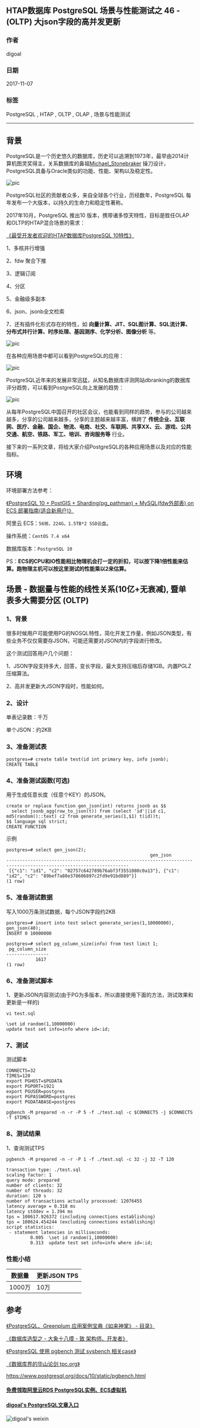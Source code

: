 ## HTAP数据库 PostgreSQL 场景与性能测试之 46 - (OLTP) 大json字段的高并发更新       
                                 
### 作者                
digoal                
                
### 日期                 
2017-11-07                
                  
### 标签                
PostgreSQL , HTAP , OLTP , OLAP , 场景与性能测试          
                            
----                            
                             
## 背景              
PostgreSQL是一个历史悠久的数据库，历史可以追溯到1973年，最早由2014计算机图灵奖得主，关系数据库的鼻祖[Michael_Stonebraker](https://en.wikipedia.org/wiki/Michael_Stonebraker) 操刀设计，PostgreSQL具备与Oracle类似的功能、性能、架构以及稳定性。        
        
![pic](20171107_02_pic_003.jpg)          
        
PostgreSQL社区的贡献者众多，来自全球各个行业，历经数年，PostgreSQL 每年发布一个大版本，以持久的生命力和稳定性著称。        
        
2017年10月，PostgreSQL 推出10 版本，携带诸多惊天特性，目标是胜任OLAP和OLTP的HTAP混合场景的需求：        
        
[《最受开发者欢迎的HTAP数据库PostgreSQL 10特性》](../201710/20171029_01.md)        
        
1、多核并行增强        
        
2、fdw 聚合下推        
        
3、逻辑订阅        
         
4、分区        
        
5、金融级多副本        
        
6、json、jsonb全文检索        
        
7、还有插件化形式存在的特性，如 **向量计算、JIT、SQL图计算、SQL流计算、分布式并行计算、时序处理、基因测序、化学分析、图像分析** 等。        
        
![pic](20171107_02_pic_001.jpg)          
        
在各种应用场景中都可以看到PostgreSQL的应用：        
        
![pic](../201706/20170601_02_pic_002.png)          
        
PostgreSQL近年来的发展非常迅猛，从知名数据库评测网站dbranking的数据库评分趋势，可以看到PostgreSQL向上发展的趋势：        
        
![pic](20171107_02_pic_002.jpg)        
        
从每年PostgreSQL中国召开的社区会议，也能看到同样的趋势，参与的公司越来越多，分享的公司越来越多，分享的主题越来越丰富，横跨了 **传统企业、互联网、医疗、金融、国企、物流、电商、社交、车联网、共享XX、云、游戏、公共交通、航空、铁路、军工、培训、咨询服务等** 行业。        
        
接下来的一系列文章，将给大家介绍PostgreSQL的各种应用场景以及对应的性能指标。        
        
## 环境        
环境部署方法参考：        
        
[《PostgreSQL 10 + PostGIS + Sharding(pg_pathman) + MySQL(fdw外部表) on ECS 部署指南(适合新用户)》](../201710/20171018_01.md)          
        
阿里云 ECS：```56核，224G，1.5TB*2 SSD云盘```。        
        
操作系统：```CentOS 7.4 x64```        
        
数据库版本：```PostgreSQL 10```        
        
PS：**ECS的CPU和IO性能相比物理机会打一定的折扣，可以按下降1倍性能来估算。跑物理主机可以按这里测试的性能乘以2来估算。**          
        
## 场景 - 数据量与性能的线性关系(10亿+无衰减), 暨单表多大需要分区 (OLTP)        
        
### 1、背景        
        
很多时候用户可能使用PG的NOSQL特性，简化开发工作量，例如JSON类型，有些业务不仅仅需要存JSON，可能还需要对JSON内的字段进行修改。    
  
这个测试回答用户几个问题：  
  
1、JSON字段支持多大，回答，变长字段，最大支持压缩后存储1GB。内置PGLZ压缩算法。  
      
2、高并发更新大JSON字段时，性能如何。  
        
### 2、设计        
        
单表记录数：千万  
  
单个JSON：约2KB  
        
### 3、准备测试表        
        
```        
postgres=# create table test(id int primary key, info jsonb);  
CREATE TABLE  
```        
        
### 4、准备测试函数(可选)       
  
用于生成任意长度（任意个KEY）的JSON。  
  
```  
create or replace function gen_json(int) returns jsonb as $$  
  select jsonb_agg(row_to_json(t)) from (select 'id'||id c1, md5(random()::text) c2 from generate_series(1,$1) t(id))t;   
$$ language sql strict;  
CREATE FUNCTION  
```  
  
示例  
  
```  
postgres=# select gen_json(2);  
                                                      gen_json                                                        
--------------------------------------------------------------------------------------------------------------------  
 [{"c1": "id1", "c2": "02757c642789b76abf3f3551080c0a13"}, {"c1": "id2", "c2": "89bef7a80e378606897c2fd9e91bd889"}]  
(1 row)  
```  
        
### 5、准备测试数据        
写入1000万条测试数据，每个JSON字段约2KB  
  
```        
postgres=# insert into test select generate_series(1,10000000), gen_json(40);  
INSERT 0 10000000  
  
postgres=# select pg_column_size(info) from test limit 1;  
 pg_column_size   
----------------  
           1617  
(1 row)  
```        
        
### 6、准备测试脚本        
        
1、更新JSON内容测试(由于PG为多版本，所以直接使用下面的方法，测试效果和更新是一样的)  
  
  
```  
vi test.sql  
  
\set id random(1,10000000)  
update test set info=info where id=:id;   
```   
        
### 7、测试        
测试脚本      
      
```        
CONNECTS=32       
TIMES=120        
export PGHOST=$PGDATA        
export PGPORT=1921        
export PGUSER=postgres        
export PGPASSWORD=postgres        
export PGDATABASE=postgres        
        
pgbench -M prepared -n -r -P 5 -f ./test.sql -c $CONNECTS -j $CONNECTS -T $TIMES        
```        
        
### 8、测试结果        
1、查询测试TPS      
      
```        
pgbench -M prepared -n -r -P 1 -f ./test.sql -c 32 -j 32 -T 120  
  
transaction type: ./test.sql  
scaling factor: 1  
query mode: prepared  
number of clients: 32  
number of threads: 32  
duration: 120 s  
number of transactions actually processed: 12076455  
latency average = 0.318 ms  
latency stddev = 1.394 ms  
tps = 100617.926372 (including connections establishing)  
tps = 100624.454244 (excluding connections establishing)  
script statistics:  
 - statement latencies in milliseconds:  
         0.005  \set id random(1,10000000)  
         0.313  update test set info=info where id=:id;   
```        
     
      
### 性能小结      
数据量 | 更新JSON TPS   
---|---  
1000万 | 10万  
    
      
## 参考        
[《PostgreSQL、Greenplum 应用案例宝典《如来神掌》 - 目录》](../201706/20170601_02.md)          
        
[《数据库选型之 - 大象十八摸 - 致 架构师、开发者》](../201702/20170209_01.md)          
        
[《PostgreSQL 使用 pgbench 测试 sysbench 相关case》](../201610/20161031_02.md)          
        
[《数据库界的华山论剑 tpc.org》](../201701/20170125_01.md)          
          
https://www.postgresql.org/docs/10/static/pgbench.html          
          
    
    
  
  
  
  
  
  
  
  
  
  
  
#### [免费领取阿里云RDS PostgreSQL实例、ECS虚拟机](https://free.aliyun.com/ "57258f76c37864c6e6d23383d05714ea")
  
  
#### [digoal's PostgreSQL文章入口](https://github.com/digoal/blog/blob/master/README.md "22709685feb7cab07d30f30387f0a9ae")
  
  
![digoal's weixin](../pic/digoal_weixin.jpg "f7ad92eeba24523fd47a6e1a0e691b59")
  
  
  
  
  
  
  
